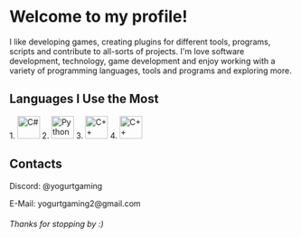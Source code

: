# Welcome to my profile!

I like developing games, creating plugins for different tools, programs, scripts and contribute to all-sorts of projects. I'm love software development, technology, game development and enjoy working with a variety of programming languages, tools and programs and exploring more.

## Languages I Use the Most

<div align="left">
  1.
  <img src="https://cdn.jsdelivr.net/gh/devicons/devicon/icons/csharp/csharp-original.svg" width="40" height="40" alt="C#" style="pointer-events: none;"/>
  2.
  <img src="https://cdn.jsdelivr.net/gh/devicons/devicon/icons/python/python-original.svg" width="40" height="40" alt="Python" style="pointer-events: none;"/>
  3.
  <img src="https://cdn.jsdelivr.net/gh/devicons/devicon/icons/cplusplus/cplusplus-original.svg" width="40" height="40" alt="C++" style="pointer-events: none;"/>
  4.
  <img src="https://cdn.jsdelivr.net/gh/devicons/devicon/icons/c/c-original.svg" width="40" height="40" alt="C++" style="pointer-events: none;"/>
</div>

## Contacts
<p>Discord: @yogurtgaming</p>
<p>E-Mail: yogurtgaming2@gmail.com</p>
<h6>Thanks for stopping by :)</h6>

